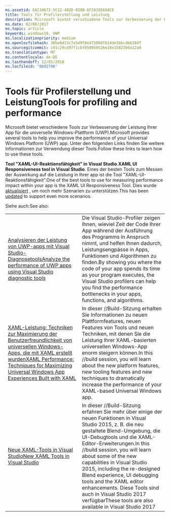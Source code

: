 ```yaml
---
ms.assetid: EAC34672-5C12-402D-920B-6F2835EA5ACE
title: Tools für Profilerstellung und Leistung
description: Microsoft bietet verschiedene Tools zur Verbesserung der Leistung Ihrer App für die Universelle Windows-Plattform (UWP).
ms.date: 02/08/2017
ms.topic: article
keywords: windows10, UWP
ms.localizationpriority: medium
ms.openlocfilehash: 30be8d13c7e549f8ed75060f614de5bbcdb6284f
ms.sourcegitcommit: c01c29cd97f1cbf050950526e18e15823b6a12a0
ms.translationtype: MT
ms.contentlocale: de-DE
ms.lasthandoff: 12/05/2018
ms.locfileid: "8692796"
---
```

# <a name="tools-for-profiling-and-performance"></a><span data-ttu-id="c87ea-104">Tools für Profilerstellung und Leistung</span><span class="sxs-lookup"><span data-stu-id="c87ea-104">Tools for profiling and performance</span></span>


<span data-ttu-id="c87ea-105">Microsoft bietet verschiedene Tools zur Verbesserung der Leistung Ihrer App für die universelle Windows-Plattform (UWP).</span><span class="sxs-lookup"><span data-stu-id="c87ea-105">Microsoft provides several tools to help you improve the performance of your Universal Windows Platform (UWP) app.</span></span> <span data-ttu-id="c87ea-106">Unter den folgenden Links finden Sie weitere Informationen zur Verwendung dieser Tools.</span><span class="sxs-lookup"><span data-stu-id="c87ea-106">Follow these links to learn how to use these tools.</span></span>

<span data-ttu-id="c87ea-107">**Tool "XAML-UI-Reaktionsfähigkeit" in Visual Studio**.</span><span class="sxs-lookup"><span data-stu-id="c87ea-107">**XAML UI Responsiveness tool in Visual Studio**.</span></span> <span data-ttu-id="c87ea-108">Eines der besten Tools zum Messen der Auswirkung auf die Leistung in Ihrer app ist die Tool "XAML-UI-Reaktionsfähigkeit".</span><span class="sxs-lookup"><span data-stu-id="c87ea-108">One of the best tools to use for measuring performance impact within your app is the XAML UI Responsiveness Tool.</span></span> <span data-ttu-id="c87ea-109">Dies wurde [aktualisiert](http://blogs.msdn.com/b/wpf/archive/2015/01/14/new-ui-performance-analysis-tool-for-wpf-applications.aspx) , um noch mehr Szenarien zu unterstützen.</span><span class="sxs-lookup"><span data-stu-id="c87ea-109">This has been [updated](http://blogs.msdn.com/b/wpf/archive/2015/01/14/new-ui-performance-analysis-tool-for-wpf-applications.aspx) to support even more scenarios.</span></span>

<span data-ttu-id="c87ea-110">Siehe auch:</span><span class="sxs-lookup"><span data-stu-id="c87ea-110">See also:</span></span>

|           |             |
|-----------|-------------|
| [<span data-ttu-id="c87ea-111">Analysieren der Leistung von UWP-apps mit Visual Studio-Diagnosetools</span><span class="sxs-lookup"><span data-stu-id="c87ea-111">Analyze the performance of UWP apps using Visual Studio diagnostic tools</span></span>](https://msdn.microsoft.com/library/windows/apps/xaml/hh696636.aspx) | <span data-ttu-id="c87ea-112">Die Visual Studio-Profiler zeigen Ihnen, wieviel Zeit der Code Ihrer App während der Ausführung des Programms in Anspruch nimmt, und helfen Ihnen dadurch, Leistungsengpässe in Apps, Funktionen und Algorithmen zu finden.</span><span class="sxs-lookup"><span data-stu-id="c87ea-112">By showing you where the code of your app spends its time as your program executes, the Visual Studio profilers can help you find the performance bottlenecks in your apps, functions, and algorithms.</span></span> |
| [<span data-ttu-id="c87ea-113">XAML-Leistung: Techniken zur Maximierung der Benutzerfreundlichkeit von universellen Windows-Apps, die mit XAML erstellt wurden</span><span class="sxs-lookup"><span data-stu-id="c87ea-113">XAML Performance: Techniques for Maximizing Universal Windows App Experiences Built with XAML</span></span>](https://channel9.msdn.com/Events/Build/2015/3-698) | <span data-ttu-id="c87ea-114">In dieser //Build-Sitzung erhalten Sie Informationen zu neuen Plattformfeatures, neuen Features von Tools und neuen Techniken, mit denen Sie die Leistung Ihrer XAML-basierten universellen Windows-App enorm steigern können.</span><span class="sxs-lookup"><span data-stu-id="c87ea-114">In this //build session, you will learn about the new platform features, new tooling features and new techniques to dramatically increase the performance of your XAML-based Universal Windows app.</span></span> |
| [<span data-ttu-id="c87ea-115">Neue XAML-Tools in Visual Studio</span><span class="sxs-lookup"><span data-stu-id="c87ea-115">New XAML Tools in Visual Studio</span></span>](https://channel9.msdn.com/Events/Build/2015/2-697) | <span data-ttu-id="c87ea-116">In dieser //Build-Sitzung erfahren Sie mehr über einige der neuen Funktionen in Visual Studio 2015, z. B. die neu gestaltete Blend-Umgebung, die UI-Debugtools und die XAML-Editor-Erweiterungen.</span><span class="sxs-lookup"><span data-stu-id="c87ea-116">In this //build session, you will learn about some of the new capabilities in Visual Studio 2015, including the re-designed Blend experience, UI debugging tools and the XAML editor enhancements.</span></span> <span data-ttu-id="c87ea-117">Diese Tools sind auch in Visual Studio 2017 verfügbar</span><span class="sxs-lookup"><span data-stu-id="c87ea-117">These tools are also available in Visual Studio 2017</span></span> |
